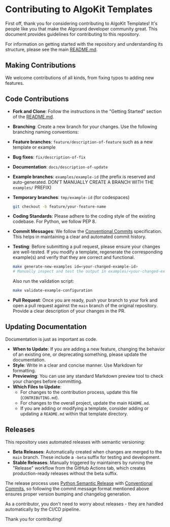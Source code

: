 # Contributing to AlgoKit Templates

First off, thank you for considering contributing to AlgoKit Templates! It's people like you that make the Algorand developer community great. This document provides guidelines for contributing to this repository.

For information on getting started with the repository and understanding its structure, please see the main [README.md](README.md).

## Making Contributions

We welcome contributions of all kinds, from fixing typos to adding new features.

## Code Contributions

* **Fork and Clone**: Follow the instructions in the "Getting Started" section of the [README.md](README.md).
* **Branching**: Create a new branch for your changes. Use the following branching naming conventions:
* **Feature branches**: `feature/description-of-feature` such as a new template or example
* **Bug fixes**: `fix/description-of-fix`
* **Documentation**: `docs/description-of-update`
* **Example branches**: `examples/example-id` (the prefix is reserved and auto-generated. DON'T MANUALLY CREATE A BRANCH WITH THE `examples/` PREFIX)
* **Temporary branches**: `tmp/example-id` (for codespaces)

    ```bash
    git checkout -b feature/your-feature-name
    ```

* **Coding Standards**: Please adhere to the coding style of the existing codebase. For Python, we follow PEP 8.
* **Commit Messages**: We follow the [Conventional Commits](https://www.conventionalcommits.org/en/v1.0.0/) specification. This helps in maintaining a clear and automated commit history.
* **Testing**: Before submitting a pull request, please ensure your changes are well-tested. If you modify a template, regenerate the corresponding example(s) and verify that they are correct and functional.

    ```bash
    make generate-new-examples id=<your-changed-example-id>
    # Manually inspect and test the output in examples/<your-changed-example-id>
    ```

    Also run the validation script:

    ```bash
    make validate-example-configuration
    ```

* **Pull Request**: Once you are ready, push your branch to your fork and open a pull request against the `main` branch of the original repository. Provide a clear description of your changes in the PR.

## Updating Documentation

Documentation is just as important as code.

* **When to Update**: If you are adding a new feature, changing the behavior of an existing one, or deprecating something, please update the documentation.
* **Style**: Write in a clear and concise manner. Use Markdown for formatting.
* **Previewing**: You can use any standard Markdown preview tool to check your changes before committing.
* **Which Files to Update**:
  * For changes to the contribution process, update this file (`CONTRIBUTING.md`).
  * For changes to the overall project, update the main `README.md`.
  * If you are adding or modifying a template, consider adding or updating a `README.md` within that template directory.

## Releases

This repository uses automated releases with semantic versioning:

* **Beta Releases**: Automatically created when changes are merged to the `main` branch. These include a `-beta` suffix for testing and development.
* **Stable Releases**: Manually triggered by maintainers by running the "Release" workflow from the GitHub Actions tab, which creates production-ready releases without the beta suffix.

The release process uses [Python Semantic Release](https://python-semantic-release.readthedocs.io/) with [Conventional Commits](https://www.conventionalcommits.org/), so following the commit message format mentioned above ensures proper version bumping and changelog generation.

As a contributor, you don't need to worry about releases - they are handled automatically by the CI/CD pipeline.

Thank you for contributing!
